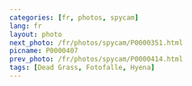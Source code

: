 ```yaml
---
categories: [fr, photos, spycam]
lang: fr
layout: photo
next_photo: /fr/photos/spycam/P0000351.html
picname: P0000407
prev_photo: /fr/photos/spycam/P0000414.html
tags: [Dead Grass, Fotofalle, Hyena]
---
```

